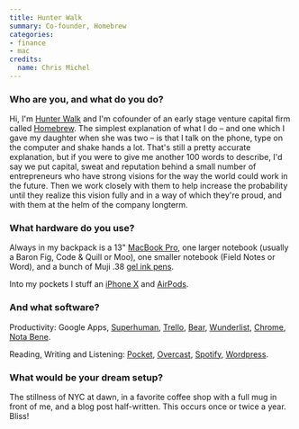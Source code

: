```yaml
---
title: Hunter Walk
summary: Co-founder, Homebrew 
categories:
- finance
- mac
credits:
  name: Chris Michel
---
```


### Who are you, and what do you do?

Hi, I'm [Hunter Walk](https://hunterwalk.com/ "Hunter's website.") and I'm cofounder of an early stage venture capital firm called [Homebrew](http://www.homebrew.co/ "A venture fund."). The simplest explanation of what I do – and one which I gave my daughter when she was two – is that I talk on the phone, type on the computer and shake hands a lot. That's still a pretty accurate explanation, but if you were to give me another 100 words to describe, I'd say we put capital, sweat and reputation behind a small number of entrepreneurs who have strong visions for the way the world could work in the future. Then we work closely with them to help increase the probability until they realize this vision fully and in a way of which they're proud, and with them at the helm of the company longterm.

### What hardware do you use?

Always in my backpack is a 13" [MacBook Pro][macbook-pro], one larger notebook (usually a Baron Fig, Code & Quill or Moo), one smaller notebook (Field Notes or Word), and a bunch of Muji .38 [gel ink pens][gel-ink-ballpoint].
 
Into my pockets I stuff an [iPhone X][iphone-x] and [AirPods][].

### And what software?

Productivity: Google Apps, [Superhuman][], [Trello][], [Bear][], [Wunderlist][], [Chrome][], [Nota Bene][nota-bene].
 
Reading, Writing and Listening: [Pocket][], [Overcast][overcast-ios], [Spotify][], [Wordpress][].

### What would be your dream setup?

The stillness of NYC at dawn, in a favorite coffee shop with a full mug in front of me, and a blog post half-written. This occurs once or twice a year. Bliss!

[airpods]: https://en.wikipedia.org/wiki/AirPods "Wireless in-ear headphones."
[bear]: http://www.bear-writer.com "A note taking application for macOS."
[chrome]: https://www.google.com/intl/en/chrome/browser/ "A WebKit-based browser, where each tab runs in its own thread."
[gel-ink-ballpoint]: https://www.muji.us/store/stationery/pen-pencils/capped-gel-ink.html "A ball-point pen."
[iphone-x]: https://en.wikipedia.org/wiki/IPhone_X "A 5.8 inch smartphone."
[macbook-pro]: https://www.apple.com/macbook-pro/ "A laptop."
[nota-bene]: https://www.notabene.com/ "Academic research and writing software."
[overcast-ios]: https://itunes.apple.com/us/app/overcast-podcast-player/id888422857 "A podcast app."
[pocket]: https://getpocket.com/ "A service for storing links to look at later on."
[spotify]: https://www.spotify.com/us/ "A music streaming service."
[superhuman]: https://superhuman.com/ "A smart email service."
[trello]: https://trello.com/ "A project management service."
[wordpress]: https://wordpress.com/ "Weblog publishing software."
[wunderlist]: https://www.wunderlist.com/ "A cloud-syncing to-do manager."
